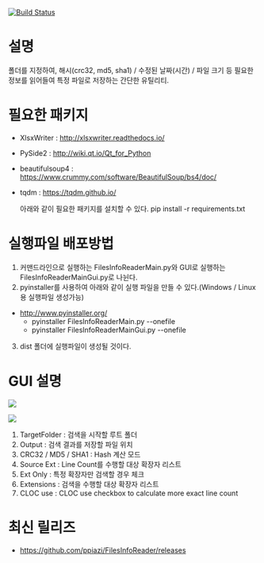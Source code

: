 [![Build Status](https://travis-ci.org/ppiazi/FilesInfoReader.svg)](https://travis-ci.org/ppiazi/FilesInfoReader)

# 설명
폴더를 지정하여, 해시(crc32, md5, sha1) / 수정된 날짜(시간) / 파일 크기 등 필요한 정보를 읽어들여 특정 파일로 저장하는 간단한 유틸리티.

# 필요한 패키지
 - XlsxWriter : http://xlsxwriter.readthedocs.io/
 - PySide2 : http://wiki.qt.io/Qt_for_Python
 - beautifulsoup4 : https://www.crummy.com/software/BeautifulSoup/bs4/doc/
 - tqdm : https://tqdm.github.io/
 
   아래와 같이 필요한 패키지를 설치할 수 있다.
   pip install -r requirements.txt 


# 실행파일 배포방법
1. 커맨드라인으로 실행하는 FilesInfoReaderMain.py와 GUI로 실행하는 FilesInfoReaderMainGui.py로 나뉜다.
2. pyinstaller를 사용하여 아래와 같이 실행 파일을 만들 수 있다.(Windows / Linux 용 실행파일 생성가능)
  - http://www.pyinstaller.org/
    * pyinstaller FilesInfoReaderMain.py --onefile
    * pyinstaller FilesInfoReaderMainGui.py --onefile
3. dist 폴더에 실행파일이 생성될 것이다.

# GUI 설명
![](https://t1.daumcdn.net/cfile/tistory/99F247355B5350662C)

![](https://t1.daumcdn.net/cfile/tistory/992C5D3B5B5350741A)

1. TargetFolder : 검색을 시작할 루트 폴더
2. Output : 검색 결과를 저장할 파일 위치
3. CRC32 / MD5 / SHA1 : Hash 계산 모드
4. Source Ext : Line Count를 수행할 대상 확장자 리스트
5. Ext Only : 특정 확장자만 검색할 경우 체크
6. Extensions : 검색을 수행할 대상 확장자 리스트
7. CLOC use : CLOC use checkbox to calculate more exact line count

# 최신 릴리즈
 - https://github.com/ppiazi/FilesInfoReader/releases
